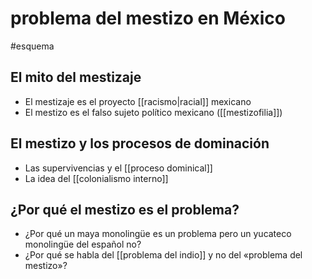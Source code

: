 # problema del mestizo en México
#esquema  

## El mito del mestizaje

- El mestizaje es el proyecto [[racismo|racial]] mexicano
- El mestizo es el falso sujeto político mexicano ([[mestizofilia]])

## El mestizo y los procesos de dominación

- Las supervivencias y el [[proceso dominical]]
- La idea del [[colonialismo interno]]

## ¿Por qué el mestizo es el problema?

- ¿Por qué un maya monolingüe es un problema pero un yucateco monolingüe del español no?
- ¿Por qué se habla del [[problema del indio]] y no del «problema del mestizo»?
